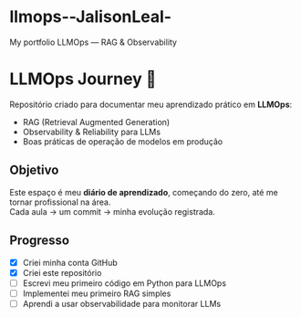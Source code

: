 # llmops--JalisonLeal-
My portfolio LLMOps — RAG &amp; Observability

# LLMOps Journey 🚀

Repositório criado para documentar meu aprendizado prático em **LLMOps**:
- RAG (Retrieval Augmented Generation)
- Observability & Reliability para LLMs
- Boas práticas de operação de modelos em produção

## Objetivo
Este espaço é meu **diário de aprendizado**, começando do zero, até me tornar profissional na área.  
Cada aula → um commit → minha evolução registrada.

## Progresso
- [x] Criei minha conta GitHub
- [x] Criei este repositório
- [ ] Escrevi meu primeiro código em Python para LLMOps
- [ ] Implementei meu primeiro RAG simples
- [ ] Aprendi a usar observabilidade para monitorar LLMs
